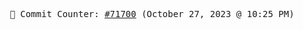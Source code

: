 <p align="center">
    <samp>
        📮 Commit Counter: <a href="https://github.com/Javascript-void0/Javascript-void0/commits/main">#71700</a> (October 27, 2023 @ 10:25 PM)
    </samp>
</p>